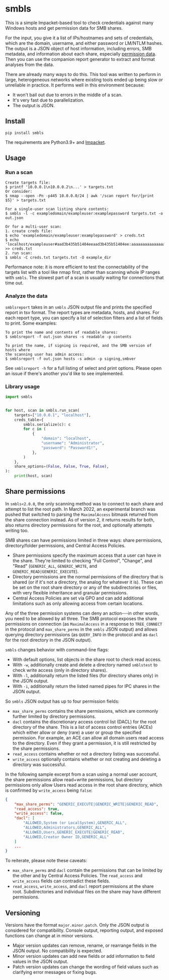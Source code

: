 # smbls

This is a simple Impacket-based tool to check credentials against many Windows hosts and get permission data for SMB shares.

For the input, you give it a list of IPs/hostnames and sets of credentials, which are the domain, username, and either password or LM/NTLM hashes. The output is a JSON object of host information, including errors, SMB metadata, and information about each share, especially [permission data](#share-permissions). Then you can use the companion report generator to extract and format analyses from the data.

There are already many ways to do this. This tool was written to perform in large, heterogeneous networks where existing tools ended up being slow or unreliable in practice. It performs well in this environment because:

- It won't bail out due to errors in the middle of a scan.
- It's very fast due to parallelization.
- The output is JSON.

## Install

`pip install smbls`

The requirements are Python3.9+ and [Impacket](https://github.com/fortra/impacket).

## Usage

### Run a scan

```
Create targets file:
$ printf '10.0.0.1\n10.0.0.2\n...' > targets.txt
Or consider:
$ nmap --open -Pn -p445 10.0.0.0/24 | awk '/scan report for/{print $5}' > targets.txt

For a single-user scan listing share contents:
$ smbls -l -c exampledomain/exampleuser:examplepassword targets.txt -o out.json

Or for a multi-user scan:
1. create creds file:
$ echo 'exampledomain/exampleuser:examplepassword' > creds.txt
$ echo 'localhost/exampleuser#aad3b435b51404eeaad3b435b51404ee:aaaaaaaaaaaaaaaaaaaaaaaaaaaaaaaa' >> creds.txt
2. run scan:
$ smbls -C creds.txt targets.txt -O example_dir
```

Performance note: it is more efficient to test the connectability of the targets list with a tool like nmap first, rather than scanning whole IP ranges with `smbls`. The slowest part of a scan is usually waiting for connections that time out.

### Analyze the data

`smblsreport` takes in an `smbls` JSON output file and prints the specified report in tsv format. The report types are metadata, hosts, and shares. For each report type, you can specify a list of selection filters and a list of fields to print. Some examples:

```
To print the name and contents of readable shares:
$ smblsreport -f out.json shares -s readable -p contents

To print the name, if signing is required, and the SMB version of hosts where
the scanning user has admin access:
$ smblsreport -f out.json hosts -s admin -p signing,smbver
```

See `smblsreport -h` for a full listing of select and print options. Please open an issue if there's another you'd like to see implemented.

### Library usage

```python
import smbls


for host, scan in smbls.run_scan(
    targets=["10.0.0.1", "localhost"],
    creds_table={
        smbls.serialize(c): c
        for c in (
            {
                "domain": "localhost",
                "username": "Administrator",
                "password": "Password1!",
            },
        )
    },
    share_options=(False, False, True, False),
):
    print(host, scan)
```

## Share permissions

In `smbls<2.0.0`, the only scanning method was to connect to each share and attempt to list the root path. In March 2022, an experimental branch was pushed that switched to parsing the `MaximalAccess` bitmask returned from the share connection instead. As of version 2, it returns results for both, also returns directory permissions for the root, and optionally attempts writing too.

SMB shares can have permissions limited in three ways: share permissions, directory/folder permissions, and Central Access Policies.

- Share permissions specify the maximum access that a user can have in the share. They're limited to checking "Full Control", "Change", and "Read" (`GENERIC_ALL`, `GENERIC_WRITE`, and `GENERIC_READ|GENERIC_EXECUTE`).
- Directory permissions are the normal permissions of the directory that is shared (or if it's not a directory, the analog for whatever it is). These can be set on the root share directory or any of the subdirectories or files, with very flexible inheritance and granular permissions.
- Central Access Policies are set via GPO and can add additional limitations such as only allowing access from certain locations.

Any of the three permission systems can deny an action---in other words, you need to be allowed by all three. The SMB protocol exposes the share permissions on connection (as `MaximalAccess` in a response to `TREE_CONNECT` in the protocol and `max_share_perms` in the `smbls` JSON output) and allows querying directory permissions (as `QUERY_INFO` in the protocol and as `dacl` for the root directory in the JSON output).

`smbls` changes behavior with command-line flags:

- With default options, list objects in the share root to check read access.
- With `-w`, additionally create and delete a directory named `smblstest` to check write access (only in directory shares).
- With `-l`, additionally return the listed files (for directory shares only) in the JSON output.
- With `-i`, additionally return the listed named pipes for IPC shares in the JSON output.

So `smbls` JSON output has up to four permission fields:

- `max_share_perms` contains the share permissions, which are commonly further limited by directory permissions.
- `dacl` contains the discretionary access control list (DACL) for the root directory of the share. This is a list of access control entries (ACEs) which either allow or deny (rare) a user or group the specified permission. For example, an ACE can allow all domain users read access to the directory. Even if they grant a permission, it is still restricted by the share permissions.
- `read_access` contains whether or not a directory listing was successful.
- `write_access` optionally contains whether or not creating and deleting a directory was successful.

In the following sample excerpt from a scan using a normal user account, the share permissions allow read+write permissions, but directory permissions only allow Users read access in the root share directory, which is confirmed by `write_access` being `false`:

```JSON
{
    "max_share_perms": "GENERIC_EXECUTE|GENERIC_WRITE|GENERIC_READ",
    "read_access": true,
    "write_access": false,
    "dacl": [
        "ALLOWED,System (or LocalSystem),GENERIC_ALL",
        "ALLOWED,Administrators,GENERIC_ALL",
        "ALLOWED,Users,GENERIC_EXECUTE|GENERIC_READ",
        "ALLOWED,Creator Owner ID,GENERIC_ALL"
    ]
    ...
}
```

To reiterate, please note these caveats:

- `max_share_perms` and `dacl` contain the permissions that can be limited by the other and by Central Access Policies. The `read_access` and `write_access` fields can contradict these fields.
- `read_access`, `write_access`, and `dacl` report permissions at the share root. Subdirectories and individual files on the share may have different permissions.

## Versioning

Versions have the format `major.minor.patch`. Only the JSON output is considered for compatibility. Console output, reporting output, and exposed functions can change at in minor versions.

- Major version updates can remove, rename, or rearrange fields in the JSON output. No compatibility is expected.
- Minor version updates can add new fields or add information to field values in the JSON output.
- Patch version updates can change the wording of field values such as clarifying error messages or fixing bugs.
